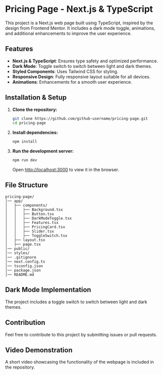 # Pricing Page - Next.js & TypeScript

This project is a Next.js web page built using TypeScript, inspired by the design from Frontend Mentor. It includes a dark mode toggle, animations, and additional enhancements to improve the user experience.

## Features

- **Next.js & TypeScript**: Ensures type safety and optimized performance.
- **Dark Mode**: Toggle switch to switch between light and dark themes.
- **Styled Components**: Uses Tailwind CSS for styling.
- **Responsive Design**: Fully responsive layout suitable for all devices.
- **Animations**: Enhancements for a smooth user experience.

## Installation & Setup

1. **Clone the repository:**
   ```bash
   git clone https://github.com/github-username/pricing-page.git
   cd pricing-page
   ```
2. **Install dependencies:**
   ```bash
   npm install
   ```
3. **Run the development server:**
   ```bash
   npm run dev
   ```
   Open [http://localhost:3000](http://localhost:3000) to view it in the browser.

## File Structure

```
pricing-page/
│── app/
│   ├── components/
│   │   ├── Background.tsx
│   │   ├── Button.tsx
│   │   ├── DarkModeToggle.tsx
│   │   ├── Features.tsx
│   │   ├── PricingCard.tsx
│   │   ├── Slider.tsx
│   │   ├── ToggleSwitch.tsx
│   ├── layout.tsx
│   ├── page.tsx
│── public/
│── styles/
│── .gitignore
│── next.config.ts
│── tsconfig.json
│── package.json
│── README.md
```

## Dark Mode Implementation
The project includes a toggle switch to switch between light and dark themes.

## Contribution
Feel free to contribute to this project by submitting issues or pull requests.

## Video Demonstration
A short video showcasing the functionality of the webpage is included in the repository.


